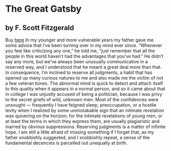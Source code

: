# The Great Gatsby
## by F. Scott Fitzgerald
Buy [here](https://www.amazon.com/Great-Gatsby-F-Scott-Fitzgerald/dp/0743273567)
In my younger and more vulnerable years my father gave
me some advice that I’ve been turning over in my mind ever
since.
“Whenever you feel like criticizing any one,” he told me, “just
remember that all the people in this world haven’t had the advantages 
that you’ve had.” He didn’t say any more, but we’ve always been unusually
communicative in a reserved way, and I understood that he meant a great 
deal more than that. In consequence, I’m inclined to reserve all judgments, 
a habit that has opened up many curious natures to me and also made me the 
victim of not a few veteran bores. The abnormal mind is quick to detect and
attach itself to this quality when it appears in a normal person, and so it 
came about that in college I was unjustly accused of being a politician, 
because I was privy to the secret griefs of wild, unknown men. Most of the 
confidences were unsought — frequently I have feigned sleep, preoccupation, 
or a hostile levity when I realized by some unmistakable sign that an intimate
revelation was quivering on the horizon; for the intimate revelations of young 
men, or at least the terms in which they express them, are usually plagiaristic 
and marred by obvious suppressions. Reserving judgments is a matter of infinite 
hope. I am still a little afraid of missing something if I forget that, as
my father snobbishly suggested, and I snobbishly repeat, a sense of the fundamental 
decencies is parcelled out unequally at birth.
